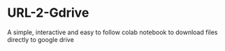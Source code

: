 # URL-2-Gdrive
A simple, interactive and easy to follow colab notebook to download files directly to google drive
